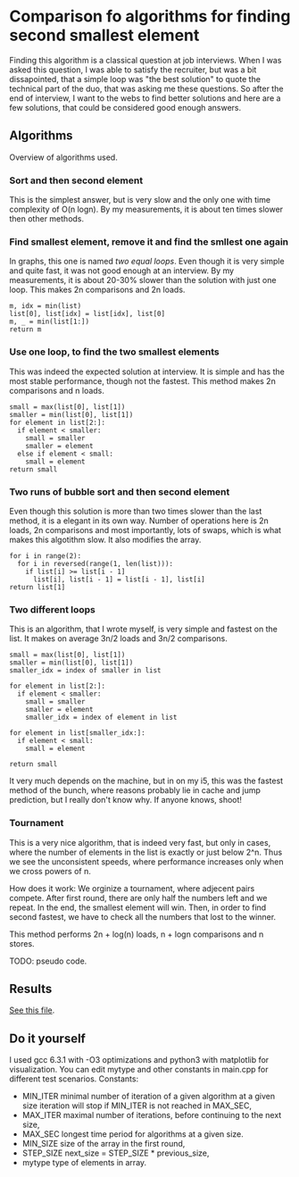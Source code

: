 # Comparison fo algorithms for finding second smallest element

Finding this algorithm is a classical question at job interviews. 
When I was asked this question, I was able to satisfy the recruiter,
but was a bit dissapointed, that a simple loop was "the best solution"
to quote the technical part of the duo, that was asking me these 
questions. So after the end of interview, I want to the webs to find
better solutions and here are a few solutions, that could be considered
good enough answers.

## Algorithms

Overview of algorithms used.

### Sort and then second element

This is the simplest answer, but is very slow and the only one with
time complexity of O(n logn). By my measurements, it is about ten times 
slower then other methods.

### Find smallest element, remove it and find the smllest one again

In graphs, this one is named *two equal loops*. Even though it is very 
simple and quite fast, it was not good enough at an interview. By my 
measurements, it is about 20-30% slower than the solution with just
one loop. This makes 2n comparisons and 2n loads.

    m, idx = min(list)
    list[0], list[idx] = list[idx], list[0]
    m, _ = min(list[1:])
    return m

### Use one loop, to find the two smallest elements

This was indeed the expected solution at interview. It is simple and 
has the most stable performance, though not the fastest. This method
makes 2n comparisons and n loads.

    small = max(list[0], list[1])
    smaller = min(list[0], list[1])
    for element in list[2:]:
      if element < smaller:
        small = smaller
        smaller = element
      else if element < small:
        small = element
    return small

### Two runs of bubble sort and then second element

Even though this solution is more than two times slower than the last
method, it is a elegant in its own way. Number of operations here is 
2n loads, 2n comparisons and most importantly, lots of swaps, which 
is what makes this algotithm slow. It also modifies the array.

    for i in range(2):
      for i in reversed(range(1, len(list))):
        if list[i] >= list[i - 1]
          list[i], list[i - 1] = list[i - 1], list[i]
    return list[1]

### Two different loops

This is an algorithm, that I wrote myself, is very simple and fastest
on the list. It makes on average 3n/2 loads and 3n/2 comparisons.

    small = max(list[0], list[1])
    smaller = min(list[0], list[1])
    smaller_idx = index of smaller in list
  
    for element in list[2:]:
      if element < smaller:
        small = smaller
        smaller = element
        smaller_idx = index of element in list
    
    for element in list[smaller_idx:]:
      if element < small:
        small = element
    
    return small

It very much depends on the machine, but in on my i5, this was the fastest
method of the bunch, where reasons probably lie in cache and jump prediction,
but I really don't know why. If anyone knows, shoot!

### Tournament

This is a very nice algorithm, that is indeed very fast, but only in cases,
where the number of elements in the list is exactly or just below 2^n. Thus
we see the unconsistent speeds, where performance increases only when we cross
powers of n.

How does it work: We orginize a tournament, where adjecent pairs compete.
After first round, there are only half the numbers left and we repeat.
In the end, the smallest element will win. Then, in order to find second 
fastest, we have to check all the numbers that lost to the winner.

This method performs 2n + log(n) loads, n + logn comparisons and n stores.

TODO: pseudo code.

## Results

[See this file](out/1/RESULTS.md).

## Do it yourself

I used gcc 6.3.1 with -O3 optimizations and python3 with matplotlib for 
visualization. You can edit mytype and other constants in main.cpp for 
different test scenarios. Constants:

* MIN_ITER minimal number of iteration of a given algorithm at a given size
           iteration will stop if MIN_ITER is not reached in MAX_SEC,
* MAX_ITER maximal number of iterations, before continuing to the next size,
* MAX_SEC longest time period for algorithms at a given size.
* MIN_SIZE size of the array in the first round,
* STEP_SIZE next_size = STEP_SIZE * previous_size,
* mytype type of elements in array.
